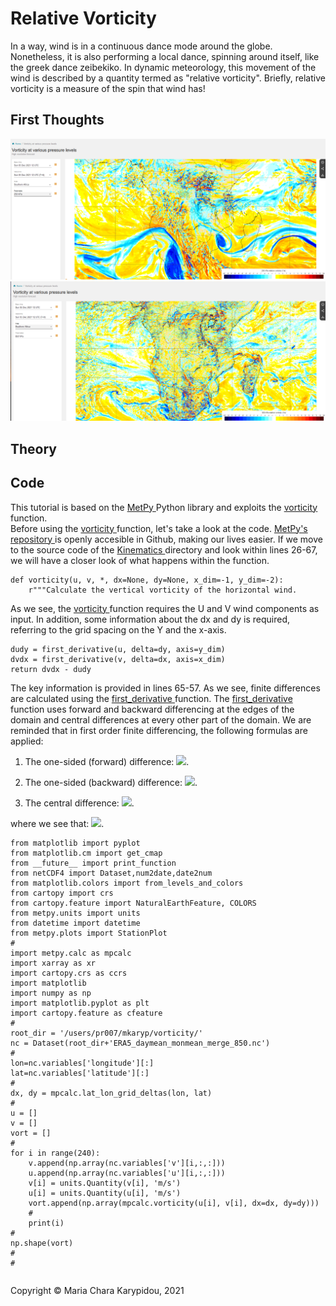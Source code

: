 # Relative Vorticity

In a way, wind is in a continuous dance mode around the globe. Nonetheless, it is also performing a local dance, spinning around itself, like the greek dance zeibekiko. In dynamic meteorology, this movement of the wind is described by a quantity termed as "relative vorticity". Briefly, relative vorticity is a measure of the spin that wind has! 

## First Thoughts


<img src="/src/Kinematics/img/ECMWF_RelVort_250hPa.png">

<img src="/src/Kinematics/img/ECMWF_RelVort_850hPa.png">
  
## Theory

## Code
This tutorial is based on the <a href="https://unidata.github.io/MetPy/latest/index.html#"> MetPy </a> Python library and exploits the <a href="https://unidata.github.io/MetPy/latest/api/generated/metpy.calc.vorticity.html?highlight=vorticity#metpy.calc.vorticity"> vorticity </a> function. \
Before using the <a href="https://unidata.github.io/MetPy/latest/api/generated/metpy.calc.vorticity.html?highlight=vorticity#metpy.calc.vorticity"> vorticity </a> function, let's take a look at the code. <a href="https://github.com/Unidata/MetPy"> MetPy's repository </a> is openly accesible in Github, making our lives easier. If we move to the source code of the <a href="https://github.com/Unidata/MetPy/blob/main/src/metpy/calc/kinematics.py"> Kinematics </a> directory and look within lines 26-67, we will have a closer look of what happens within the function. 


```
def vorticity(u, v, *, dx=None, dy=None, x_dim=-1, y_dim=-2):
    r"""Calculate the vertical vorticity of the horizontal wind.

```
As we see, the <a href="https://unidata.github.io/MetPy/latest/api/generated/metpy.calc.vorticity.html?highlight=vorticity#metpy.calc.vorticity"> vorticity </a> function requires the U and V wind components as input. In addition, some information about the dx and dy is required, referring to the grid spacing on the Y and the x-axis.

```
dudy = first_derivative(u, delta=dy, axis=y_dim)
dvdx = first_derivative(v, delta=dx, axis=x_dim)
return dvdx - dudy
```

The key information is provided in lines 65-57. As we see, finite differences are calculated using the <a href="https://github.com/Unidata/MetPy/blob/9b01cbef28927a8fc70984807166b6f151f6990d/src/metpy/calc/tools.py#L952"> first_derivative </a> function. The <a href="https://github.com/Unidata/MetPy/blob/9b01cbef28927a8fc70984807166b6f151f6990d/src/metpy/calc/tools.py#L952"> first_derivative </a> function uses forward and backward differencing at the edges of the domain and central differences at every other part of the domain. We are reminded that in first order finite differencing, the following formulas are applied:

1. The one-sided (forward) difference: <img src="https://render.githubusercontent.com/render/math?math=\LARGE \frac{f(a \sum h)-f(a)}{h}">. 

2. The one-sided (backward) difference: <img src="https://render.githubusercontent.com/render/math?math=\LARGE \frac{f(a+h)-f(a)}{h}">. 

3. The central difference: <img src="https://render.githubusercontent.com/render/math?math=\LARGE \frac{f(a+h)-f(a)}{h}">. 

where we see that: <img src="https://render.githubusercontent.com/render/math?math=\LARGE \frac{\partial v}{\partial x} - \frac{\partial u}{\partial y}">. 



```
from matplotlib import pyplot
from matplotlib.cm import get_cmap
from __future__ import print_function
from netCDF4 import Dataset,num2date,date2num
from matplotlib.colors import from_levels_and_colors
from cartopy import crs
from cartopy.feature import NaturalEarthFeature, COLORS
from metpy.units import units
from datetime import datetime
from metpy.plots import StationPlot
#
import metpy.calc as mpcalc
import xarray as xr
import cartopy.crs as ccrs
import matplotlib
import numpy as np
import matplotlib.pyplot as plt
import cartopy.feature as cfeature
#
root_dir = '/users/pr007/mkaryp/vorticity/'
nc = Dataset(root_dir+'ERA5_daymean_monmean_merge_850.nc')
#
lon=nc.variables['longitude'][:]
lat=nc.variables['latitude'][:]
#
dx, dy = mpcalc.lat_lon_grid_deltas(lon, lat)
#
u = []
v = []
vort = []
#
for i in range(240):
    v.append(np.array(nc.variables['v'][i,:,:]))                    
    u.append(np.array(nc.variables['u'][i,:,:]))
    v[i] = units.Quantity(v[i], 'm/s')
    u[i] = units.Quantity(u[i], 'm/s')
    vort.append(np.array(mpcalc.vorticity(u[i], v[i], dx=dx, dy=dy)))
    #
    print(i)
#
np.shape(vort)
#
#
```
    
<footer>
<p style="float:left; width: 100%;">
Copyright © Maria Chara Karypidou, 2021
</p>
</footer>


